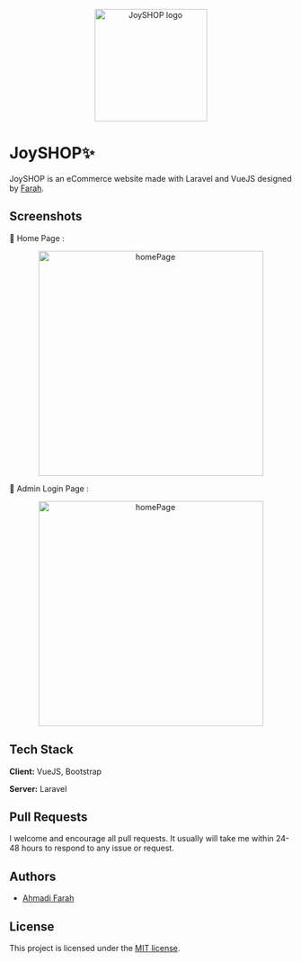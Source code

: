 <p align="center">
  <img width="200" src="https://i.pinimg.com/originals/b5/89/4b/b5894b2e69fbe7972f0dcd853dd7cfa9.jpg" alt="JoySHOP logo">
</p>

# JoySHOP✨

JoySHOP is an eCommerce website made with Laravel and VueJS designed by [Farah](https://twitter.com/ahmadiF__).

## Screenshots
🙈 Home Page :

<p align="center">
  <img width="400" src="https://i.pinimg.com/originals/1b/fa/d1/1bfad196771fa5c62800e9c5cd6c460c.jpg" alt="homePage">
</p>

🙈 Admin Login Page :

<p align="center">
   <img width="400" src="https://i.pinimg.com/originals/3f/f9/0a/3ff90a1185dad903452239290351be80.jpg" alt="homePage">
</p>

## Tech Stack

**Client:** VueJS, Bootstrap

**Server:** Laravel

## Pull Requests

I welcome and encourage all pull requests. It usually will take me within 24-48 hours to respond to any issue or request.

## Authors

- [Ahmadi Farah](https://twitter.com/ahmadiF__)

## License

This project is licensed under the [MIT license](https://opensource.org/licenses/MIT).
